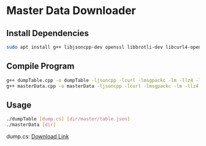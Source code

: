 # Master Data Downloader

## Install Dependencies

```bash
sudo apt install g++ libjsoncpp-dev openssl libbrotli-dev libcurl4-openssl-dev libzip-dev libmysqlclient-dev libsqlite3-dev imagemagick ffmpeg libmsgpack-dev liblz4-dev -y
```

## Compile Program

```bash
g++ dumpTable.cpp -o dumpTable -ljsoncpp -lcurl -lmsgpackc -lm -llz4 -lcrypto -lbrotlidec --std=c++17 -w -g
g++ masterData.cpp -o masterData -ljsoncpp -lcurl -lmsgpackc -lm -llz4 -lcrypto -lbrotlidec --std=c++17 -w -g
```

## Usage

```bash
./dumpTable [dump.cs] [dir/master/table.json]
./masterData [dir]
```

dump.cs: [Download Link](https://github.com/LittleYang0531/sirius-inject/releases/latest)